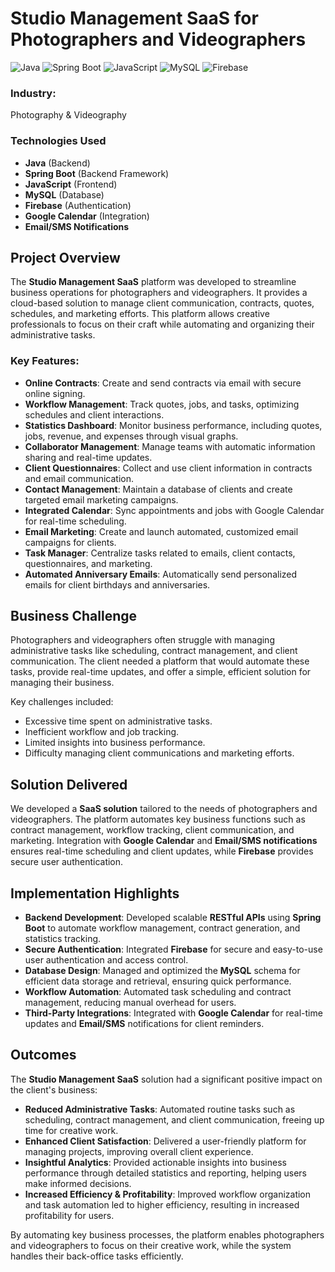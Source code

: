 # Studio Management SaaS for Photographers and Videographers

![Java](https://img.shields.io/badge/Java-007396?style=flat&logo=java&logoColor=white)
![Spring Boot](https://img.shields.io/badge/Spring%20Boot-6DB33F?style=flat&logo=spring&logoColor=white)
![JavaScript](https://img.shields.io/badge/JavaScript-F7DF1E?style=flat&logo=javascript&logoColor=black)
![MySQL](https://img.shields.io/badge/MySQL-4479A1?style=flat&logo=mysql&logoColor=white)
![Firebase](https://img.shields.io/badge/Firebase-FFCA28?style=flat&logo=firebase&logoColor=black)

### Industry: 
Photography & Videography

### Technologies Used
- **Java** (Backend)
- **Spring Boot** (Backend Framework)
- **JavaScript** (Frontend)
- **MySQL** (Database)
- **Firebase** (Authentication)
- **Google Calendar** (Integration)
- **Email/SMS Notifications**

## Project Overview
The **Studio Management SaaS** platform was developed to streamline business operations for photographers and videographers. It provides a cloud-based solution to manage client communication, contracts, quotes, schedules, and marketing efforts. This platform allows creative professionals to focus on their craft while automating and organizing their administrative tasks.

### Key Features:
- **Online Contracts**: Create and send contracts via email with secure online signing.
- **Workflow Management**: Track quotes, jobs, and tasks, optimizing schedules and client interactions.
- **Statistics Dashboard**: Monitor business performance, including quotes, jobs, revenue, and expenses through visual graphs.
- **Collaborator Management**: Manage teams with automatic information sharing and real-time updates.
- **Client Questionnaires**: Collect and use client information in contracts and email communication.
- **Contact Management**: Maintain a database of clients and create targeted email marketing campaigns.
- **Integrated Calendar**: Sync appointments and jobs with Google Calendar for real-time scheduling.
- **Email Marketing**: Create and launch automated, customized email campaigns for clients.
- **Task Manager**: Centralize tasks related to emails, client contacts, questionnaires, and marketing.
- **Automated Anniversary Emails**: Automatically send personalized emails for client birthdays and anniversaries.

## Business Challenge
Photographers and videographers often struggle with managing administrative tasks like scheduling, contract management, and client communication. The client needed a platform that would automate these tasks, provide real-time updates, and offer a simple, efficient solution for managing their business.

Key challenges included:
- Excessive time spent on administrative tasks.
- Inefficient workflow and job tracking.
- Limited insights into business performance.
- Difficulty managing client communications and marketing efforts.

## Solution Delivered
We developed a **SaaS solution** tailored to the needs of photographers and videographers. The platform automates key business functions such as contract management, workflow tracking, client communication, and marketing. Integration with **Google Calendar** and **Email/SMS notifications** ensures real-time scheduling and client updates, while **Firebase** provides secure user authentication.

## Implementation Highlights
- **Backend Development**: Developed scalable **RESTful APIs** using **Spring Boot** to automate workflow management, contract generation, and statistics tracking.
- **Secure Authentication**: Integrated **Firebase** for secure and easy-to-use user authentication and access control.
- **Database Design**: Managed and optimized the **MySQL** schema for efficient data storage and retrieval, ensuring quick performance.
- **Workflow Automation**: Automated task scheduling and contract management, reducing manual overhead for users.
- **Third-Party Integrations**: Integrated with **Google Calendar** for real-time updates and **Email/SMS** notifications for client reminders.

## Outcomes
The **Studio Management SaaS** solution had a significant positive impact on the client's business:

- **Reduced Administrative Tasks**: Automated routine tasks such as scheduling, contract management, and client communication, freeing up time for creative work.
- **Enhanced Client Satisfaction**: Delivered a user-friendly platform for managing projects, improving overall client experience.
- **Insightful Analytics**: Provided actionable insights into business performance through detailed statistics and reporting, helping users make informed decisions.
- **Increased Efficiency & Profitability**: Improved workflow organization and task automation led to higher efficiency, resulting in increased profitability for users.

By automating key business processes, the platform enables photographers and videographers to focus on their creative work, while the system handles their back-office tasks efficiently.

